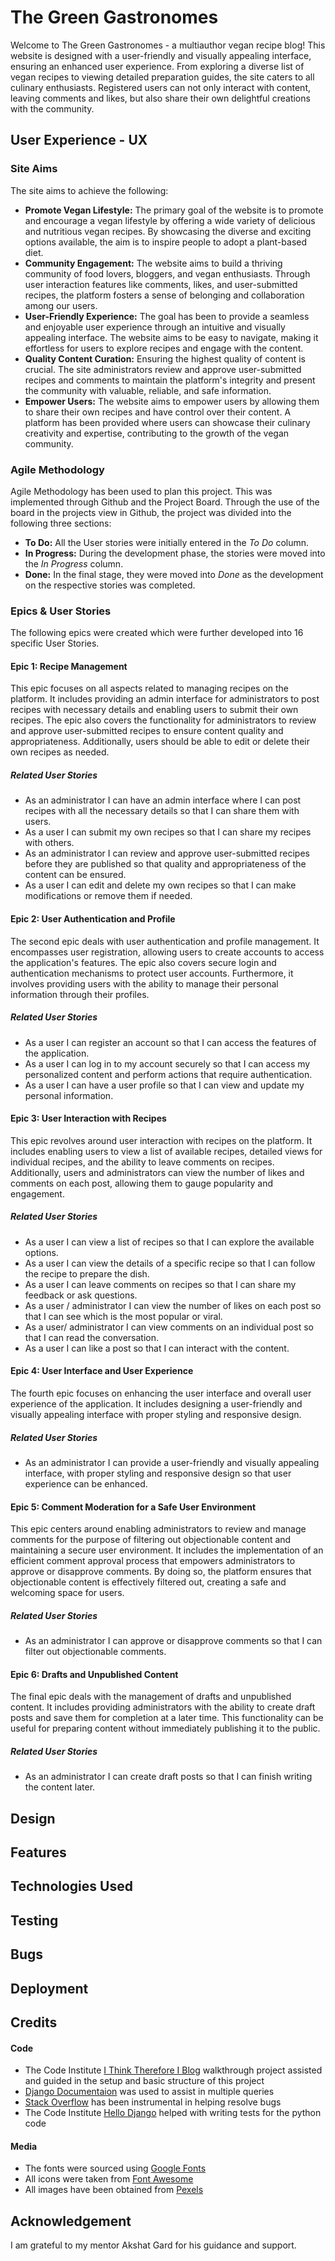 # The Green Gastronomes
Welcome to The Green Gastronomes - a multiauthor vegan recipe blog! This website is designed with a user-friendly and visually appealing interface, ensuring an enhanced user experience. From exploring a diverse list of vegan recipes to viewing detailed preparation guides, the site caters to all culinary enthusiasts. Registered users can not only interact with content, leaving comments and likes, but also share their own delightful creations with the community.
## User Experience - UX
### Site Aims
The site aims to achieve the following:
- **Promote Vegan Lifestyle:** The primary goal of the website is to promote and encourage a vegan lifestyle by offering a wide variety of delicious and nutritious vegan recipes. By showcasing the diverse and exciting options available, the aim is to inspire people to adopt a plant-based diet.
- **Community Engagement:** The website aims to build a thriving community of food lovers, bloggers, and vegan enthusiasts. Through user interaction features like comments, likes, and user-submitted recipes, the platform fosters a sense of belonging and collaboration among our users.
- **User-Friendly Experience:** The goal has been to provide a seamless and enjoyable user experience through an intuitive and visually appealing interface. The website aims to be easy to navigate, making it effortless for users to explore recipes and engage with the content.
- **Quality Content Curation:** Ensuring the highest quality of content is crucial. The site administrators review and approve user-submitted recipes and comments to maintain the platform's integrity and present the community with valuable, reliable, and safe information.
- **Empower Users:** The website aims to empower users by allowing them to share their own recipes and have control over their content. A platform has been provided where users can showcase their culinary creativity and expertise, contributing to the growth of the vegan community.
### Agile Methodology
Agile Methodology has been used to plan this project. This was implemented through Github and the Project Board. Through the use of the board in the projects view in Github, the project was divided into the following three sections: 
- **To Do:** All the User stories were initially entered in the *To Do* column.
- **In Progress:** During the development phase, the stories were moved into the *In Progress* column.
- **Done:** In the final stage, they were moved into *Done* as the development on the respective stories was completed.
### Epics & User Stories
The following epics were created which were further developed into 16 specific User Stories.
#### Epic 1: Recipe Management
This epic focuses on all aspects related to managing recipes on the platform. It includes providing an admin interface for administrators to post recipes with necessary details and enabling users to submit their own recipes. The epic also covers the functionality for administrators to review and approve user-submitted recipes to ensure content quality and appropriateness. Additionally, users should be able to edit or delete their own recipes as needed.
##### Related User Stories
- As an administrator I can have an admin interface where I can post recipes with all the necessary details so that I can share them with users.
- As a user I can submit my own recipes so that I can share my recipes with others.
- As an administrator I can review and approve user-submitted recipes before they are published so that quality and appropriateness of the content can be ensured.
- As a user I can edit and delete my own recipes so that I can make modifications or remove them if needed.
#### Epic 2: User Authentication and Profile
The second epic deals with user authentication and profile management. It encompasses user registration, allowing users to create accounts to access the application's features. The epic also covers secure login and authentication mechanisms to protect user accounts. Furthermore, it involves providing users with the ability to manage their personal information through their profiles.
##### Related User Stories
- As a user I can register an account so that I can access the features of the application.
- As a user I can log in to my account securely so that I can access my personalized content and perform actions that require authentication.
- As a user I can have a user profile so that I can view and update my personal information.
#### Epic 3: User Interaction with Recipes
This epic revolves around user interaction with recipes on the platform. It includes enabling users to view a list of available recipes, detailed views for individual recipes, and the ability to leave comments on recipes. Additionally, users and administrators can view the number of likes and comments on each post, allowing them to gauge popularity and engagement.
##### Related User Stories
- As a user I can view a list of recipes so that I can explore the available options.
- As a user I can view the details of a specific recipe so that I can follow the recipe to prepare the dish.
- As a user I can leave comments on recipes so that I can share my feedback or ask questions.
- As a user / administrator I can view the number of likes on each post so that I can see which is the most popular or viral.
- As a user/ administrator I can view comments on an individual post so that I can read the conversation.
- As a user I can like a post so that I can interact with the content.
#### Epic 4: User Interface and User Experience
The fourth epic focuses on enhancing the user interface and overall user experience of the application. It includes designing a user-friendly and visually appealing interface with proper styling and responsive design.
##### Related User Stories
- As an administrator I can provide a user-friendly and visually appealing interface, with proper styling and responsive design so that user experience can be enhanced.
#### Epic 5: Comment Moderation for a Safe User Environment
This epic centers around enabling administrators to review and manage comments for the purpose of filtering out objectionable content and maintaining a secure user environment. It includes the implementation of an efficient comment approval process that empowers administrators to approve or disapprove comments. By doing so, the platform ensures that objectionable content is effectively filtered out, creating a safe and welcoming space for users.
##### Related User Stories
- As an administrator I can approve or disapprove comments so that I can filter out objectionable comments.
#### Epic 6: Drafts and Unpublished Content
The final epic deals with the management of drafts and unpublished content. It includes providing administrators with the ability to create draft posts and save them for completion at a later time. This functionality can be useful for preparing content without immediately publishing it to the public.
##### Related User Stories
- As an administrator I can create draft posts so that I can finish writing the content later.
## Design
## Features
## Technologies Used
## Testing
## Bugs
## Deployment
## Credits
#### Code
- The Code Institute <a href="https://learn.codeinstitute.net/courses/course-v1:CodeInstitute+FST101+2021_T1/courseware/b31493372e764469823578613d11036b/fe4299adcd6743328183aab4e7ec5d13/" target="_blank">I Think Therefore I Blog</a> walkthrough project assisted and guided in the setup and basic structure of this project
- <a href="https://docs.djangoproject.com/en/3.2/" target="_blank">Django Documentaion</a> was used to assist in multiple queries
- <a href="https://stackoverflow.com/" target="_blank">Stack Overflow</a> has been instrumental in helping resolve bugs
- The Code Institute <a href="https://learn.codeinstitute.net/courses/course-v1:CodeInstitute+FST101+2021_T1/courseware/dc049b343a9b474f8d75822c5fda1582/5666926980b74689b37a0d5da3cec510/" target="_blank">Hello Django</a> helped with writing tests for the python code
#### Media
- The fonts were sourced using <a href="https://fonts.google.com/" target="_blank">Google Fonts</a>
- All icons were taken from <a href="https://www.fontawesome.com/" target="_blank">Font Awesome</a>
- All images have been obtained from <a href="https://www.pexels.com/" target="_blank">Pexels</a>
## Acknowledgement
I am grateful to my mentor Akshat Gard for his guidance and support.
